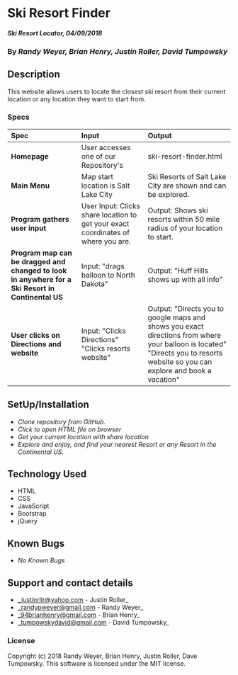 # Ski Resort Finder


#### _Ski Resort Locator, 04/09/2018_

### By _**Randy Weyer, Brian Henry, Justin Roller, David Tumpowsky**_

## Description
This website allows users to locate the closest ski resort from their current location or any location they want to start from.

### Specs
| Spec | Input | Output |
| :-------------     | :------------- | :------------- |
| **Homepage** | User accesses one of our Repository's | ski-resort-finder.html|
| **Main Menu** | Map start location is Salt Lake City | Ski Resorts of Salt Lake City are shown and can be explored. |
| **Program gathers user input**| User Input: Clicks share location to get your exact coordinates of where you are.  | Output: Shows ski resorts within 50 mile radius of your location to start. |
| **Program map can be dragged and changed to look in anywhere for a Ski Resort in Continental US**| Input: "drags balloon to North Dakota" | Output: "Huff Hills shows up with all info" |
| **User clicks on Directions and website** | Input: "Clicks Directions" "Clicks resorts website" | Output: "Directs you to google maps and shows you exact directions from where your balloon is located" "Directs you to resorts website so you can explore and book a vacation" |

## SetUp/Installation
* _Clone repository from GitHub._
* _Click to open HTML file on browser_
* _Get your current location with share location_
* _Explore and enjoy, and find your nearest Resort or any Resort in the Continental US._

## Technology Used
* HTML
* CSS
* JavaScript
* Bootstrap
* jQuery

## Known Bugs
* _No Known Bugs_

## Support and contact details

* _justinrllr@yahoo.com - Justin Roller_
* _randypweyer@gmail.com - Randy Weyer_
* _94brianhenry@gmail.com - Brian Henry_
* _tumpowskydavid@gmail.com - David Tumpowsky_

### License
Copyright (c) 2018 Randy Weyer, Brian Henry, Justin Roller, Dave Tumpowsky.
This software is licensed under the MIT license.
